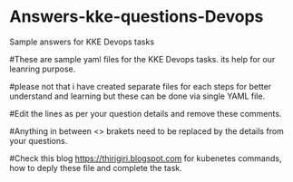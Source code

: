 # Answers-kke-questions-Devops
Sample answers for KKE Devops tasks

#These are sample yaml files for the KKE Devops tasks. its help for our leanring purpose.

#please not that i  have created separate files for each steps for better understand and learning but these can be done via single YAML file.

#Edit the lines as per your question details and remove these comments.

#Anything in between <> brakets need to be replaced by the details from your questions.

#Check this blog https://thirigiri.blogspot.com for kubenetes commands, how to deply these file and complete the task.






